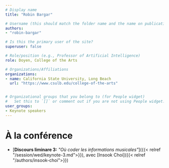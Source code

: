 ```yaml
---
# Display name
title: "Robin Bargar"

# Username (this should match the folder name and the name on publications)
authors:
- "robin-bargar"

# Is this the primary user of the site?
superuser: false

# Role/position (e.g., Professor of Artificial Intelligence)
role: Doyen, College of the Arts

# Organizations/Affiliations
organizations:
- name: California State University, Long Beach
  url: "https://www.csulb.edu/college-of-the-arts"


# Organizational groups that you belong to (for People widget)
#   Set this to `[]` or comment out if you are not using People widget.
user_groups:
- Keynote speakers
---
```


# À la conférence

- [**Discours liminare 3:** *"Où coder les informations musicales"*]({{< relref "/session/wed/keynote-3.md">}}), avec [Insook Choi]({{< relref "/authors/insook-choi">}})